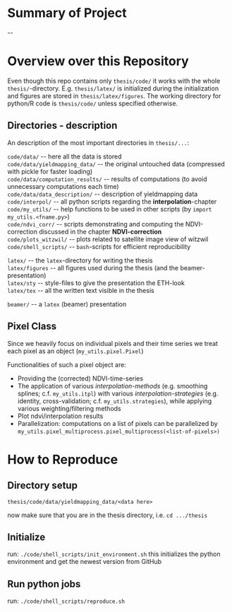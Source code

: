 # Summary of Project
-- 
# Overview over this Repository
Even though this repo contains only `thesis/code/` it works with the whole `thesis/`-directory. E.g. `thesis/latex/` is initialized during the initialization and figures are stored in `thesis/latex/figures`. The working directory for python/R code is `thesis/code/` unless specified otherwise.

## Directories - description
An description of the most important directories in `thesis/...`:

`code/data/` -- here all the data is stored  
`code/data/yieldmapping_data/` -- the original untouched data (compressed with pickle for faster loading)  
`code/data/computation_results/` -- results of computations (to avoid unnecessary computations each time)  
`code/data/data_description/` -- description of yieldmapping data   
`code/interpol/` -- all python scripts regarding the **interpolation**-chapter  
`code/my_utils/` -- help functions to be used in other scripts (by `import my_utils.<fname.py>`)  
`code/ndvi_corr/` -- scripts demonstrating and computing the NDVI-correction discussed in the chapter **NDVI-correction**  
`code/plots_witzwil/` -- plots related to satellite image view of witzwil  
`code/shell_scripts/` -- `bash`-scripts for efficient reproducibility  

`latex/` -- the `latex`-directory for writing the thesis  
`latex/figures` -- all figures used during the thesis (and the beamer-presentation)  
`latex/sty` -- style-files to give the presentation the ETH-look  
`latex/tex` -- all the written text visible in the thesis  

`beamer/` -- a `latex` (beamer) presentation  

## Pixel Class
Since we heavily focus on individual pixels and their time series we treat each pixel as an object (`my_utils.pixel.Pixel`)  

Functionalities of such a pixel object are:
- Providing the (corrected) NDVI-time-series
- The application of various *interpolation-methods* (e.g. smoothing splines; c.f. `my_utils.itpl`) with various *interpolation-strategies* (e.g. identity, cross-validation; c.f. `my_utils.strategies`), while applying various weighting/filtering methods
- Plot ndvi/interpolation results
- Parallelization: computations on a list of pixels can be parallelized by `my_utils.pixel_multiprocess.pixel_multiprocess(<list-of-pixels>)`  



# How to Reproduce
## Directory setup
```
thesis/code/data/yieldmapping_data/<data here>
```
now make sure that you are in the thesis directory, i.e. `cd .../thesis`

## Initialize
run: `./code/shell_scripts/init_environment.sh`
this initializes the python environment and get the newest version from GitHub 

## Run python jobs
run: `./code/shell_scripts/reproduce.sh`
